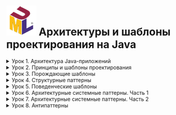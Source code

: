 # ![Patterns_UML logo](https://github.com/InsaneDan/InsaneDan/blob/main/UML_logo_80x80.png) Архитектуры и шаблоны проектирования на Java

<details>
<summary>Урок 1. Архитектура Java-приложений</summary>
  
1. Установить IBM Rational Software Architect Designer, Modelio Open Source или другую похожую систему.  
a. https://www.ibm.com/developerworks/downloads/r/architect/index.html  
b. https://www.modelio.org/downloads/download-modelio.html  
c. http://staruml.io/  
2. Выбрать архитектуру домашнего CRM или ERP приложения. Обосновать выбранное решение.
</details>

<details>
<summary>Урок 2. Принципы и шаблоны проектирования</summary>
  
  1. Для домашнего проекта составить полную диаграмму классов. Какие классы будут присутствовать в системе? Какие атрибуты и методы они должны иметь? Какие из методов и атрибутов следует сделать публичными, а какие – приватными? Где можно применить наследование классов?
  2. Выделить три основных, на ваш взгляд, процесса, происходящих в проектируемой системе. Изобразить для этих процессов диаграммы последовательностей.
  
  ***Lesson 2 homework: Visual Paradigm class and sequens diagrams (e-commerce project.vpp)***  
  – диаграмма классов: описывает отношения сущностей базы данных в проекте интернет-магазина  
  – диаграмма последовательности: описывает цепочку событий при авторизации пользователя в системе (проверка логина и пароля), при смене пароля (forget password) и при выходе из аккаунта (logout)  
</details>

<details>
<summary>Урок 3. Порождающие шаблоны</summary>
  
1. Реализовать как минимум один порождающий паттерн в своем домашнем приложении.

***Lesson 3 homework: Пример Factory Method (Virtual Constructor)***
Приложение создает и отправляет пользователю напоминания. Варианты "напоминалок" – смс, e-mail, сообщение в чат, телефонный звонок.
(создает и отправляет - условно, без реализации)
</details>

<details>
<summary>Урок 4. Структурные паттерны</summary>

-----------------------------------
1. ***Адаптер (Adapter, Wrapper)***
  
<details>
<summary>Вариант 1. Выдача кредитной карты клиенту</summary>

* Адаптер (Wrapper) предоставляет клиенту требуемый интерфейс, при этом использует функционал класса с другим (несовместимым) интерфейсом.  
* Target: CreditCard - требуемый клиентом интерфейс.  
* Adaptee: BankDetails - адаптируемый класс, функциональность которого использует адаптер, а результаты "отдает" клиенту.  
* Adapter: BankCustomer - класс-обертка, который содержит требуемый интерфейс и измененную функциональность адаптируемого класса.  
* Client: DemoAdapter - взаимодействует с классом-адаптером.
</details>
<details>
<summary>Вариант 2. Плейер, который должен воспроизводить аудио из видео-файлов </summary>

* Имеется класс AudioPlayer, реализующий интерфейс MediaPlayer, по умолчанию может воспроизводить mp3-аудио файлы.  
* Также имеется интерфейс AdvancedMediaPlayer и реализующие его классы, которые воспроизводят файлы других форматов (avi, mov, mp4, midi).  
* С помощью класса MediaAdapter (имеет интефрейс MediaPlayer и использует объекты AdvancedMediaPlayer) добавляем AudioPlayer'у возможность воспроизводить файлы других форматов, не зная конкретные классы, которые это реализуют.  
* Клиент - DemoAppAdapter - запускает различные типы файлов в AudioPlayer'е.

Идея взята на https://www.tutorialspoint.com/design_pattern/adapter_pattern.htm
</details>

-----------------------------------
2. ***Мост (Bridge)***
<details>
<summary>Процесс производства печатной продукции в типографии (упрощенно)</summary>

Имеется типография, которая выпускает различную печатную продукцию: постеры, блокноты, 
журналы, книги. Ассортимент может быть разнообразным и может меняться (например, 
блокноты разных цветов). В перспективе ассортимент может быть расширен - листовки, 
газеты, ежедневники, календари и т.д.  
Каждое изделие при изготовлении проходит ряд этапов. Для изделий не реализуются 
отдельные этапы (например, WritingBook, CopyeditingBook, DesignBook и т.д.), а создается 
"производственная цепочка" (workFlows).  
Интерфейс WorkFlow будет связующим элеметном (bridge) между выпускаемыми продуктами и 
этапами производства.  

Участники паттерна «Bridge»:
* Abstarction (PrintMatter): определяет интерфейс абстракции и хранит ссылку на объект Implementor;
* RefinedAbstraction (Book, Magazine, Notepad, Poster): расширяет интерфейс определённый Abstraction;
* Implementor (WorkFlow): определяет интерфейс реализации. Интерфейс реализации необязательно должен совпадать с интерфейсом абстрации;
* ConcreteImplementor (WritingWorkFlow, CopyeditingWorkFlow, DesignWorkFlow, PrintingWorkFlow, BindingWorkFlow, ShippingWorkFlow): содержит конкретную реализацию интерфейса класса Implementor;
* Client (DemoAppBridge): использует объекты Abstraction.
</details>

-----------------------------------
3. ***Компоновщик (Дерево, Composite)***
<details>
<summary>Иерархическая структура отделов в организации – Departments</summary>

* Component (интерфейс Department) – общий интерфейс для простых и составных компонентов дерева;
* Leafs (FinancialDepartment, SalesDepartment) – оба реализуют базовый интерфейс с методом
  printDepartmentName(), не содержат ссылок на другие объекты;
* Composite (HeadDepartment) – композит или контейнер, содержит набор дочерних компонентов (листья
  или контейнеры), реализует базовый интерфейс и определяет функционал дочерних элементов.
* Client (DemoAppComposite) – работает со структурой через общий интерфейс компонентов.
</details>

<details>
<summary>Иерархическая структура (дерево) сотрудников – Employees</summary>

Компоновщиком является класс Employee, клиентом – DemoAppCompositeEmployee.
Клиент создает элементы структуры: "контейнеры" – CEO и начальники отделов, листья – сотрудники отделов. 
</details>

-----------------------------------
4. ***Декоратор (Decorator)***
<details>
<summary>Рисуем геометрические фигуры</summary>

* Component - интерфейс Shape;
* Concrete components – Cirle, Star, Triangle – содержат базовое поведение;
* Base Decorator (ShapeDecorator) – базовый декоратор, содержит ссылку на вложенный объект-компонент.
* Concrete Decorators (ColorDecorator, BorderWidthDecorator) – варианты декораторов.
* Client (DemoAppDecorator) – рисует (условно) различные варианты фигур.

</details>


-----------------------------------
5. ***Фасад (Facade)***
<details>
<summary>Понятный, но "нерабочий" пример на https://www.baeldung.com</summary>

https://www.baeldung.com/java-facade-pattern  
</details>
<details>
<summary>Система шифрования</summary>

Фасад предоставляет единый интерфейс и упрощает работу с разными компонентами системы.
</details>


-----------------------------------
6. ***Легковес (Flyweight)***
<details>
<summary>Примеры использования Flyweight + Factory</summary>

Подсмотрено на:

https://www.learn-it-with-examples.com/development/java/java-design-patterns/java-flyweight.html
https://refactoring.guru/ru/design-patterns/flyweight/java/example
</details>


-----------------------------------
7. ***Заместитель (Прокси, Proxy)***
<details>
<summary>Пример использования Proxy + Decorator (копипаст)</summary>

Источник: https://refactoring.guru/ru/design-patterns/proxy/java/example
</details>

  
-----------------------------------

</details>

<details>
<summary>Урок 5. Поведенческие шаблоны</summary>

-----------------------------------
1. ***Цепочка обязанностей (Chain of Responsibility)***
<details>
<summary>Обработка файла в цепочке хэндлеров в зависимости от типа (расширения)</summary>

* Клиент формирует последовательность выполнения обработчиков  
* Имеется общий интерфейс (Handler) и его конкретные реализации (TextFileHandler, DocFileHandler, ExcelFileHandler, AudioFileHandler, VideoFileHandler, ImageFileHandler)    
* File – "имитация" файла, содержит поля *наименование* и *тип* файла

Воспроизведено с https://www.javacodegeeks.com/2015/09/chain-of-responsibility-design-pattern-2.html
</details>

-----------------------------------
2. ***Команда (Command)***
<details>
<summary>Выполнение очереди команд</summary>

* в пакете Actions находятся классы, выполняющие определенные действия
* Command – общий интерфейс команд с единственным методом run
* Invokers: реализуют общий интерфейс Command и инкапсулируют действия классов из пакета Actions
* Reciever: CommandQueue – создает пул рабочих потоков, которые ожидают появление команды в очереди, 
выполняют, удаляют из очереди и ожидают следующую команду. Когда очередь команд опустошается, закрывается пул потоков.
* клиент (DemoAppCommand) – создает очередь из 20 команд (в цикле из 5 итераций по 4 команды) и запускает несколько 
потоков, в каждом из которых выполняется одна команда

Воспроизведено с https://www.javacodegeeks.com/2015/09/command-design-pattern.html
</details>

-----------------------------------
3. ***Интерпретатор (Interpreter)***
<details>
<summary>Интерпретатор даты текущей даты в зависимости от заданного формата</summary>

Воспроизведено с https://examples.javacodegeeks.com/core-java/java-interpreter-design-pattern-example/
</details>

<details>
<summary>Управление данными о сотрудниках</summary>

Копипаст с https://dzone.com/articles/using-interpreter-design-pattern-in-java
</details>

-----------------------------------
4. ***Итератор (Iterator)***
<details>
<summary>Итератор ArrayList'а</summary>
самый простой вариант, проверяется только следующий элемент (hasNext)
</details>

-----------------------------------
5. ***Медиатор (Mediator)***
<details>
<summary>GUI для хранилища заметок</summary>
Посредник/Медиатор размещает элементы на форме, получает от них извещения о событиях и выполняет 
соответствующие действия.

Копипаст с https://refactoring.guru/ru/design-patterns/mediator/java/example
</details>

-----------------------------------
6. ***Мементо (Memento)***
<details>
<summary>Сохранение состояния "условного" документа</summary>

Сохранение состояния небольшого объекта (3 поля), изменение значений полей и откат в исходное состояние.

Воспроизведено с https://examples.javacodegeeks.com/core-java/java-memento-design-pattern-example/
</details>

-----------------------------------
7. ***Наблюдатель (Издатель-Подписчик, Слушатель, Observer)***
<details>
<summary>Подписка и оповещение о новых сообщениях</summary>

* Subject – содержит методы для присоединения и отключения (подписать/отписать) наблюдателей;
* Observer – абстрактный класс + конкретные наблюдатели, "слушающие" новые сообщения; 
* Client (DemoAppObserver) – подписывает конкретных наблюдателей на рассылку сообщений, 
создает сообщения для Subject.

Воспроизведено с https://www.tutorialspoint.com/design_pattern/observer_pattern.htm
</details>
  
-----------------------------------

8. ***Состояние (State)***
<details>
<summary>Изменение поведения "робота" в зависимости от его состояния</summary>

https://www.javacodegeeks.com/2015/09/state-design-pattern.html
</details>


9. ***Стратегия (Strategy)***
<details>
<summary>Стратегия форматирования текста в текстовом редакторе</summary>

https://www.javacodegeeks.com/2015/09/strategy-design-pattern.html
</details>

-----------------------------------

10. ***Шаблонный метод (Template Method)***
<details>
<summary>Использование шаблонного паттерна для подключения и взаимодействия с различными базами данных</summary>

https://www.javacodegeeks.com/2015/09/template-design-pattern.html
</details>

-----------------------------------

11. ***Посетитель (Visitor)***
<details>
<summary>Экспорт состояний геометрических фигур в XML</summary>

https://refactoring.guru/ru/design-patterns/visitor/java/example
</details>

-----------------------------------

</details>

<details>
<summary>Урок 6. Архитектурные системные паттерны. Часть 1</summary>

1. Для всех объектов, которые непосредственно хранятся в БД, реализовать шаблон Data Mapper.
2. Проконтролировать получение объектов из БД используя шаблон Identity Map.
</details>

<details>
<summary>Урок 7. Архитектурные системные паттерны. Часть 2</summary>

1. Реализовать паттерн MVC, и/или.
2. Реализовать уровень представления с использованием одного из распространенных MVC фреймворков.
</details>

<details>
<summary>Урок 8. Антипаттерны</summary>

</details>
